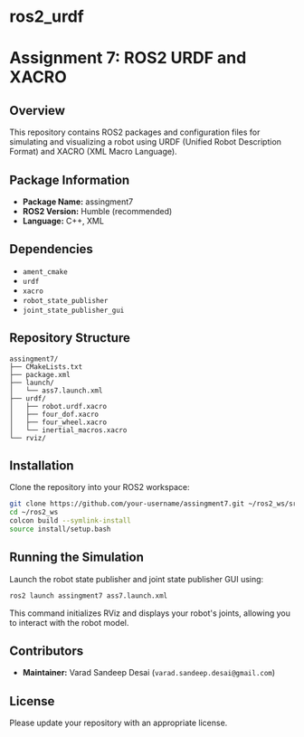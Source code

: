 # ros2_urdf
# Assignment 7: ROS2 URDF and XACRO

## Overview
This repository contains ROS2 packages and configuration files for simulating and visualizing a robot using URDF (Unified Robot Description Format) and XACRO (XML Macro Language).

## Package Information
- **Package Name:** assingment7
- **ROS2 Version:** Humble (recommended)
- **Language:** C++, XML

## Dependencies
- `ament_cmake`
- `urdf`
- `xacro`
- `robot_state_publisher`
- `joint_state_publisher_gui`

## Repository Structure

```
assingment7/
├── CMakeLists.txt
├── package.xml
├── launch/
│   └── ass7.launch.xml
├── urdf/
│   ├── robot.urdf.xacro
│   ├── four_dof.xacro
│   ├── four_wheel.xacro
│   └── inertial_macros.xacro
└── rviz/
```

## Installation

Clone the repository into your ROS2 workspace:

```bash
git clone https://github.com/your-username/assingment7.git ~/ros2_ws/src/
cd ~/ros2_ws
colcon build --symlink-install
source install/setup.bash
```

## Running the Simulation

Launch the robot state publisher and joint state publisher GUI using:

```bash
ros2 launch assingment7 ass7.launch.xml
```

This command initializes RViz and displays your robot's joints, allowing you to interact with the robot model.

## Contributors
- **Maintainer:** Varad Sandeep Desai (`varad.sandeep.desai@gmail.com`)

## License
Please update your repository with an appropriate license.

